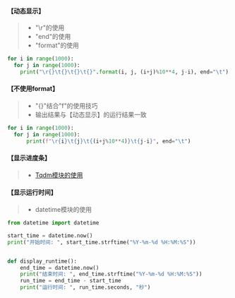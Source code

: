 #### 【动态显示】
> - "\r"的使用
> - "end"的使用
> - "format"的使用
```python
for i in range(1000):
  for j in range(1000):
    print("\r{}\t{}\t{}\t{}".format(i, j, (i+j)%10**4, j-i), end="\t")
```
#### 【不使用format】
> - "{}"结合"f"的使用技巧
> - 输出结果与【动态显示】的运行结果一致
```python
for i in range(1000):
  for j in range(1000):
      print(f"\r{i}\t{j}\t{(i+j%10**4)}\t{j-i}", end="\t")
```
#### 【显示进度条】
> - [Tqdm模块的使用](https://blog.csdn.net/qq_33472765/article/details/82940843)
#### 【显示运行时间】
> - datetime模块的使用
```python
from datetime import datetime

start_time = datetime.now()
print("开始时间: ", start_time.strftime("%Y-%m-%d %H:%M:%S"))


def display_runtime():
    end_time = datetime.now()
    print("结束时间: ", end_time.strftime("%Y-%m-%d %H:%M:%S"))
    run_time = end_time - start_time
    print("运行时间: ", run_time.seconds, "秒")
```

